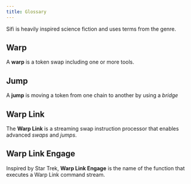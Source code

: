 ```yaml
---
title: Glossary
---
```


Sifi is heavily inspired science fiction and uses terms from the genre.

## Warp

A **warp** is a token swap including one or more tools.

## Jump

A **jump** is moving a token from one chain to another by using a _bridge_

## Warp Link

The **Warp Link** is a streaming swap instruction processor that enables advanced _swaps_ and _jumps_.

## Warp Link Engage

Inspired by Star Trek, **Warp Link Engage** is the name of the function that executes a Warp Link command stream.
